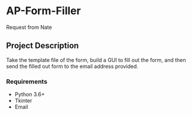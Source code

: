 # AP-Form-Filler
Request from Nate

## Project Description

Take the template file of the form, build a GUI to fill out the form, and then send the filled out form to the email address provided.

### Requirements

* Python 3.6+
* Tkinter
* Email

